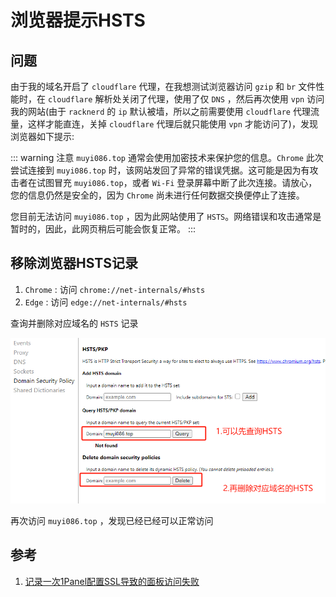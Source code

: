 # 浏览器提示HSTS

## 问题
由于我的域名开启了 `cloudflare` 代理，在我想测试浏览器访问 `gzip` 和 `br` 文件性能时，在 `cloudflare` 解析处关闭了代理，使用了仅 `DNS` ，然后再次使用 `vpn` 访问我的网站(由于 `racknerd` 的 `ip` 默认被墙，所以之前需要使用 `cloudflare` 代理流量，这样才能直连，关掉 `cloudflare` 代理后就只能使用 `vpn` 才能访问了)，发现浏览器如下提示:

::: warning 注意
`muyi086.top` 通常会使用加密技术来保护您的信息。`Chrome` 此次尝试连接到 `muyi086.top` 时，该网站发回了异常的错误凭据。这可能是因为有攻击者在试图冒充 `muyi086.top`，或者 `Wi-Fi` 登录屏幕中断了此次连接。请放心，您的信息仍然是安全的，因为 `Chrome` 尚未进行任何数据交换便停止了连接。

您目前无法访问 `muyi086.top` ，因为此网站使用了 `HSTS`。网络错误和攻击通常是暂时的，因此，此网页稍后可能会恢复正常。
:::

## 移除浏览器HSTS记录
1. `Chrome` : 访问 `chrome://net-internals/#hsts`
1. `Edge` : 访问 `edge://net-internals/#hsts`

查询并删除对应域名的 `HSTS` 记录

![HSTS](/Images/Windows/浏览器提示HSTS/HSTS.png 'HSTS')

再次访问 `muyi086.top` ，发现已经已经可以正常访问


## 参考
1. [记录一次1Panel配置SSL导致的面板访问失败](https://blog.csdn.net/qq_25851273/article/details/135683207)